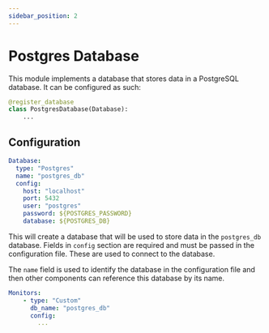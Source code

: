 ```yaml
---
sidebar_position: 2
---
```


# Postgres Database

This module implements a database that stores data in a PostgreSQL database. It can be configured as such:

```python
@register_database
class PostgresDatabase(Database):
    ...
```

## Configuration

```yaml
Database:
  type: "Postgres"
  name: "postgres_db"
  config:
    host: "localhost"
    port: 5432
    user: "postgres"
    password: ${POSTGRES_PASSWORD}
    database: ${POSTGRES_DB}
```

This will create a database that will be used to store data in the `postgres_db` database. Fields in `config` section are required and must be passed in the configuration file. These are used to connect to the database.

The `name` field is used to identify the database in the configuration file and then other components can reference this database by its name.

```yaml
Monitors:
    - type: "Custom"
      db_name: "postgres_db"
      config:
        ...
```
